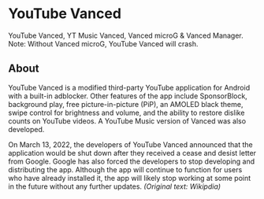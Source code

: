 # YouTube Vanced
YouTube Vanced, YT Music Vanced, Vanced microG & Vanced Manager.<br />
Note: Without Vanced microG, YouTube Vanced will crash.

## About
YouTube Vanced is a modified third-party YouTube application for Android with a built-in adblocker. Other features of the app include SponsorBlock, background play, free picture-in-picture (PiP), an AMOLED black theme, swipe control for brightness and volume, and the ability to restore dislike counts on YouTube videos. A YouTube Music version of Vanced was also developed.

On March 13, 2022, the developers of YouTube Vanced announced that the application would be shut down after they received a cease and desist letter from Google. Google has also forced the developers to stop developing and distributing the app. Although the app will continue to function for users who have already installed it, the app will likely stop working at some point in the future without any further updates. *(Original text: Wikipdia)*
